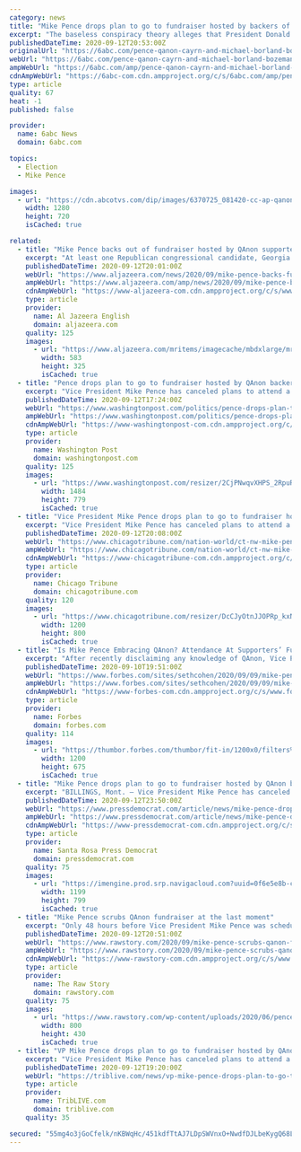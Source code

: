 ```yaml
---
category: news
title: "Mike Pence drops plan to go to fundraiser hosted by backers of QAnon conspiracy theory"
excerpt: "The baseless conspiracy theory alleges that President Donald Trump is battling an entrenched bureaucracy and sex trafficking ring run by pedophiles."
publishedDateTime: 2020-09-12T20:53:00Z
originalUrl: "https://6abc.com/pence-qanon-cayrn-and-michael-borland-bozeman/6420307/"
webUrl: "https://6abc.com/pence-qanon-cayrn-and-michael-borland-bozeman/6420307/"
ampWebUrl: "https://6abc.com/amp/pence-qanon-cayrn-and-michael-borland-bozeman/6420307/"
cdnAmpWebUrl: "https://6abc-com.cdn.ampproject.org/c/s/6abc.com/amp/pence-qanon-cayrn-and-michael-borland-bozeman/6420307/"
type: article
quality: 67
heat: -1
published: false

provider:
  name: 6abc News
  domain: 6abc.com

topics:
  - Election
  - Mike Pence

images:
  - url: "https://cdn.abcotvs.com/dip/images/6370725_081420-cc-ap-qanon-img.jpg"
    width: 1280
    height: 720
    isCached: true

related:
  - title: "Mike Pence backs out of fundraiser hosted by QAnon supporters"
    excerpt: "At least one Republican congressional candidate, Georgia's Marjorie Taylor Greene, supports the QAnon conspiracy theory."
    publishedDateTime: 2020-09-12T20:01:00Z
    webUrl: "https://www.aljazeera.com/news/2020/09/mike-pence-backs-fundraiser-hosted-qanon-supporters-200912171621142.html"
    ampWebUrl: "https://www.aljazeera.com/amp/news/2020/09/mike-pence-backs-fundraiser-hosted-qanon-supporters-200912171621142.html"
    cdnAmpWebUrl: "https://www-aljazeera-com.cdn.ampproject.org/c/s/www.aljazeera.com/amp/news/2020/09/mike-pence-backs-fundraiser-hosted-qanon-supporters-200912171621142.html"
    type: article
    provider:
      name: Al Jazeera English
      domain: aljazeera.com
    quality: 125
    images:
      - url: "https://www.aljazeera.com/mritems/imagecache/mbdxlarge/mritems/Images/2020/9/12/c444ddc01a5345fd89f2ea24d008e048_18.jpg"
        width: 583
        height: 325
        isCached: true
  - title: "Pence drops plan to go to fundraiser hosted by QAnon backers"
    excerpt: "Vice President Mike Pence has canceled plans to attend a Montana fundraiser for the Trump campaign following revelations that the event’s hosts have expressed support for the QAnon conspiracy theory"
    publishedDateTime: 2020-09-12T17:24:00Z
    webUrl: "https://www.washingtonpost.com/politics/pence-drops-plan-to-go-to-fundraiser-hosted-by-qanon-backers/2020/09/12/6acaeb20-f514-11ea-8025-5d3489768ac8_story.html"
    ampWebUrl: "https://www.washingtonpost.com/politics/pence-drops-plan-to-go-to-fundraiser-hosted-by-qanon-backers/2020/09/12/6acaeb20-f514-11ea-8025-5d3489768ac8_story.html?outputType=amp"
    cdnAmpWebUrl: "https://www-washingtonpost-com.cdn.ampproject.org/c/s/www.washingtonpost.com/politics/pence-drops-plan-to-go-to-fundraiser-hosted-by-qanon-backers/2020/09/12/6acaeb20-f514-11ea-8025-5d3489768ac8_story.html?outputType=amp"
    type: article
    provider:
      name: Washington Post
      domain: washingtonpost.com
    quality: 125
    images:
      - url: "https://www.washingtonpost.com/resizer/2CjPNwqvXHPS_2RpuRTKY-p3eVo=/1484x0/www.washingtonpost.com/pb/resources/img/twp-social-share.png"
        width: 1484
        height: 779
        isCached: true
  - title: "Vice President Mike Pence drops plan to go to fundraiser hosted by QAnon backers"
    excerpt: "Vice President Mike Pence has canceled plans to attend a Trump campaign fundraiser in Montana following revelations that the event's hosts had expressed support for a conspiracy theory."
    publishedDateTime: 2020-09-12T20:08:00Z
    webUrl: "https://www.chicagotribune.com/nation-world/ct-nw-mike-pence-qanon-20200912-loxwfgyg6fckzj3y3euxwudsmi-story.html"
    ampWebUrl: "https://www.chicagotribune.com/nation-world/ct-nw-mike-pence-qanon-20200912-loxwfgyg6fckzj3y3euxwudsmi-story.html?outputType=amp"
    cdnAmpWebUrl: "https://www-chicagotribune-com.cdn.ampproject.org/c/s/www.chicagotribune.com/nation-world/ct-nw-mike-pence-qanon-20200912-loxwfgyg6fckzj3y3euxwudsmi-story.html?outputType=amp"
    type: article
    provider:
      name: Chicago Tribune
      domain: chicagotribune.com
    quality: 120
    images:
      - url: "https://www.chicagotribune.com/resizer/DcCJyOtnJJOPRp_kxNJXnJ5H3SQ=/1200x0/top/cloudfront-us-east-1.images.arcpublishing.com/tronc/5257ACCEPZFSLKP5LZPOU2O22Y.jpg"
        width: 1200
        height: 800
        isCached: true
  - title: "Is Mike Pence Embracing QAnon? Attendance At Supporters’ Fundraiser Poses Troubling Questions"
    excerpt: "After recently disclaiming any knowledge of QAnon, Vice President Pence now seemingly has no issue embracing proponents of the unfounded conspiracy theory. The question is why?"
    publishedDateTime: 2020-09-10T19:51:00Z
    webUrl: "https://www.forbes.com/sites/sethcohen/2020/09/09/mike-pences-expected-attendance-at-fundraiser-by-qanon-supporters-poses-troubling-questions/"
    ampWebUrl: "https://www.forbes.com/sites/sethcohen/2020/09/09/mike-pences-expected-attendance-at-fundraiser-by-qanon-supporters-poses-troubling-questions/amp/"
    cdnAmpWebUrl: "https://www-forbes-com.cdn.ampproject.org/c/s/www.forbes.com/sites/sethcohen/2020/09/09/mike-pences-expected-attendance-at-fundraiser-by-qanon-supporters-poses-troubling-questions/amp/"
    type: article
    provider:
      name: Forbes
      domain: forbes.com
    quality: 114
    images:
      - url: "https://thumbor.forbes.com/thumbor/fit-in/1200x0/filters%3Aformat%28jpg%29/https%3A%2F%2Fspecials-images.forbesimg.com%2Fimageserve%2F5f598025bc8af77a991a32ac%2F0x0.jpg%3FcropX1%3D0%26cropX2%3D3000%26cropY1%3D152%26cropY2%3D1839"
        width: 1200
        height: 675
        isCached: true
  - title: "Mike Pence drops plan to go to fundraiser hosted by QAnon backers"
    excerpt: "BILLINGS, Mont. — Vice President Mike Pence has canceled plans to attend a Trump campaign fundraiser in Montana following revelations that the event's hosts had expressed support for the QAnon conspiracy theory. President Donald Trump's reelection ..."
    publishedDateTime: 2020-09-12T23:50:00Z
    webUrl: "https://www.pressdemocrat.com/article/news/mike-pence-drops-plan-to-go-to-fundraiser-hosted-by-qanon-backers/"
    ampWebUrl: "https://www.pressdemocrat.com/article/news/mike-pence-drops-plan-to-go-to-fundraiser-hosted-by-qanon-backers/amp/"
    cdnAmpWebUrl: "https://www-pressdemocrat-com.cdn.ampproject.org/c/s/www.pressdemocrat.com/article/news/mike-pence-drops-plan-to-go-to-fundraiser-hosted-by-qanon-backers/amp/"
    type: article
    provider:
      name: Santa Rosa Press Democrat
      domain: pressdemocrat.com
    quality: 75
    images:
      - url: "https://imengine.prod.srp.navigacloud.com?uuid=0f6e5e8b-cd8b-5257-9248-5f1df4ffa618&type=primary&q=72&width=1200"
        width: 1199
        height: 799
        isCached: true
  - title: "Mike Pence scrubs QAnon fundraiser at the last moment"
    excerpt: "Only 48 hours before Vice President Mike Pence was scheduled to travel to Montana for a fundraiser, the event has been called off. “Vice President Mike Pence has canceled plans to attend a Trump campaign fundraiser in Montana following revelations that the event’s hosts had expressed support for the QAnon conspiracy theory,"
    publishedDateTime: 2020-09-12T20:51:00Z
    webUrl: "https://www.rawstory.com/2020/09/mike-pence-scrubs-qanon-fundraiser-at-the-last-moment/"
    ampWebUrl: "https://www.rawstory.com/2020/09/mike-pence-scrubs-qanon-fundraiser-at-the-last-moment/amp/"
    cdnAmpWebUrl: "https://www-rawstory-com.cdn.ampproject.org/c/s/www.rawstory.com/2020/09/mike-pence-scrubs-qanon-fundraiser-at-the-last-moment/amp/"
    type: article
    provider:
      name: The Raw Story
      domain: rawstory.com
    quality: 75
    images:
      - url: "https://www.rawstory.com/wp-content/uploads/2020/06/pence.jpeg"
        width: 800
        height: 430
        isCached: true
  - title: "VP Mike Pence drops plan to go to fundraiser hosted by QAnon backers"
    excerpt: "Vice President Mike Pence has canceled plans to attend a Trump campaign fundraiser in Montana following revelations that the event’s hosts had expressed support for the QAnon conspiracy theory. President Donald Trump’s reelection campaign told The Associated Press on Saturday that Pence’s schedule had been changed,"
    publishedDateTime: 2020-09-12T19:20:00Z
    webUrl: "https://triblive.com/news/vp-mike-pence-drops-plan-to-go-to-fundraiser-hosted-by-qanon-backers/"
    type: article
    provider:
      name: TribLIVE.com
      domain: triblive.com
    quality: 35

secured: "55mg4o3jGoCfelk/nKBWqHc/451kdfTtAJ7LDpSWVnxO+NwdfDJLbeKygQ68Lmi71x0Jj5hSyJD/AUWp83VQ7A1eIk0tf62CUFU8i0Adgs4MF7a5v3I25bJnKuq4iDprkMnEHBB/5YhzMCADI5HmL38jBvA3THUG8gtO1b4aR5dJEKbhMC7ZCml6hvB5h4Hfr4H9USewuXPtJIfJEihw8NkmF4QYH9VDiCKASfVFxtM5svUOk8K8l0+YCtkd6xVAMr8F7IjeoIPzWpwfubOza5eaG0k95XbQ25ct/UYJ51jjeXrulnlkJhY+JGGriCPw5Xe9pPu6lZrzv5s8ntkV+CAwQOlB9MBk9gkhrot5jxE=;hGlXR+Nu7jDXldeOjByuTQ=="
---
```


